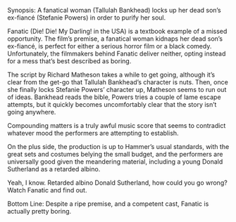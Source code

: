 Synopsis: A fanatical woman (Tallulah Bankhead) locks up her dead son’s ex-fiancé (Stefanie Powers) in order to purify her soul.

Fanatic (Die!  Die!  My Darling!  in the USA) is a textbook example of a missed opportunity.  The film’s premise, a fanatical woman kidnaps her dead son’s ex-fiancé, is perfect for either a serious horror film or a black comedy.  Unfortunately, the filmmakers behind Fanatic deliver neither, opting instead for a mess that’s best described as boring.

The script by Richard Matheson takes a while to get going, although it’s clear from the get-go that Tallulah Bankhead’s character is nuts.  Then, once she finally locks Stefanie Powers’ character up, Matheson seems to run out of ideas.  Bankhead reads the bible, Powers tries a couple of lame escape attempts, but it quickly becomes uncomfortably clear that the story isn’t going anywhere.

Compounding matters is a truly awful music score that seems to contradict whatever mood the performers are attempting to establish. 

On the plus side, the production is up to Hammer’s usual standards, with the great sets and costumes belying the small budget, and the performers are universally good given the meandering material, including a young Donald Sutherland as a retarded albino. 

Yeah, I know.  Retarded albino Donald Sutherland, how could you go wrong?  Watch Fanatic and find out. 

Bottom Line: Despite a ripe premise, and a competent cast, Fanatic is actually pretty boring.
